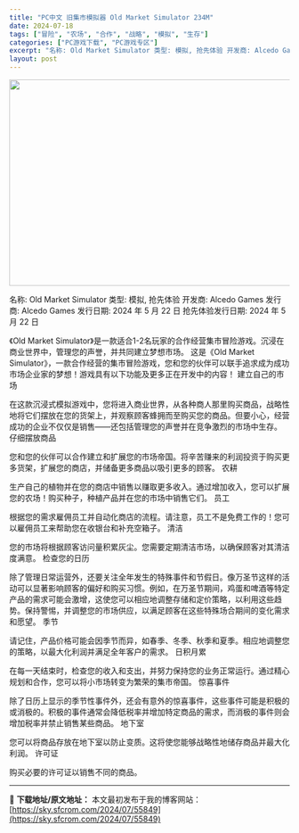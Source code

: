 ```yaml
---
title: "PC中文 旧集市模拟器 Old Market Simulator 234M"
date: 2024-07-18
tags: ["冒险", "农场", "合作", "战略", "模拟", "生存"]
categories: ["PC游戏下载", "PC游戏专区"]
excerpt: "名称: Old Market Simulator 类型: 模拟, 抢先体验 开发商: Alcedo Games 发行商: Alcedo Games 发行日期: 2024 年 5 月 22 日 抢先体验发行日期: 2024 年 5 月 22 日 《Old Market Simulator》是一款适合1&hellip;"
layout: post
---
```


<img class="aligncenter size-full wp-image-55850" src="https://sky.sfcrom.com/wp-content/uploads/2024/07/2024071804472128.webp" alt="" width="660" height="370" />

名称: Old Market Simulator
类型: 模拟, 抢先体验
开发商: Alcedo Games
发行商: Alcedo Games
发行日期: 2024 年 5 月 22 日
抢先体验发行日期: 2024 年 5 月 22 日

《Old Market Simulator》是一款适合1-2名玩家的合作经营集市冒险游戏。沉浸在商业世界中，管理您的声誉，并共同建立梦想市场。
这是《Old Market Simulator》，一款合作经营的集市冒险游戏，您和您的伙伴可以联手追求成为成功市场企业家的梦想！游戏具有以下功能及更多正在开发中的内容！
建立自己的市场

在这款沉浸式模拟游戏中，您将进入商业世界，从各种商人那里购买商品，战略性地将它们摆放在您的货架上，并观察顾客蜂拥而至购买您的商品。但要小心，经营成功的企业不仅仅是销售——还包括管理您的声誉并在竞争激烈的市场中生存。
仔细摆放商品

您和您的伙伴可以合作建立和扩展您的市场帝国。将辛苦赚来的利润投资于购买更多货架，扩展您的商店，并储备更多商品以吸引更多的顾客。
农耕

生产自己的植物并在您的商店中销售以赚取更多收入。通过增加收入，您可以扩展您的农场！购买种子，种植产品并在您的市场中销售它们。
员工

根据您的需求雇佣员工并自动化商店的流程。请注意，员工不是免费工作的！您可以雇佣员工来帮助您在收银台和补充空箱子。
清洁

您的市场将根据顾客访问量积累灰尘。您需要定期清洁市场，以确保顾客对其清洁度满意。
检查您的日历

除了管理日常运营外，还要关注全年发生的特殊事件和节假日。像万圣节这样的活动可以显著影响顾客的偏好和购买习惯。例如，在万圣节期间，鸡蛋和啤酒等特定产品的需求可能会激增，这使您可以相应地调整存储和定价策略，以利用这些趋势。保持警惕，并调整您的市场供应，以满足顾客在这些特殊场合期间的变化需求和愿望。
季节

请记住，产品价格可能会因季节而异，如春季、冬季、秋季和夏季。相应地调整您的策略，以最大化利润并满足全年客户的需求。
日积月累

在每一天结束时，检查您的收入和支出，并努力保持您的业务正常运行。通过精心规划和合作，您可以将小市场转变为繁荣的集市帝国。
惊喜事件

除了日历上显示的季节性事件外，还会有意外的惊喜事件，这些事件可能是积极的或消极的。积极的事件通常会降低税率并增加特定商品的需求，而消极的事件则会增加税率并禁止销售某些商品。
地下室

您可以将商品存放在地下室以防止变质。这将使您能够战略性地储存商品并最大化利润。
许可证

购买必要的许可证以销售不同的商品。

---
📖 **下载地址/原文地址：** 本文最初发布于我的博客网站：[https://sky.sfcrom.com/2024/07/55849](https://sky.sfcrom.com/2024/07/55849)
